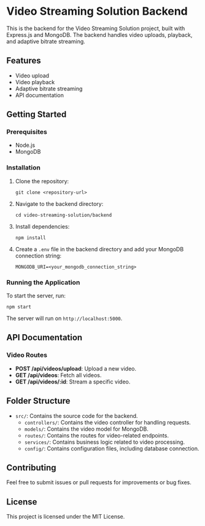 # Video Streaming Solution Backend

This is the backend for the Video Streaming Solution project, built with Express.js and MongoDB. The backend handles video uploads, playback, and adaptive bitrate streaming.

## Features

- Video upload
- Video playback
- Adaptive bitrate streaming
- API documentation

## Getting Started

### Prerequisites

- Node.js
- MongoDB

### Installation

1. Clone the repository:
   ```
   git clone <repository-url>
   ```

2. Navigate to the backend directory:
   ```
   cd video-streaming-solution/backend
   ```

3. Install dependencies:
   ```
   npm install
   ```

4. Create a `.env` file in the backend directory and add your MongoDB connection string:
   ```
   MONGODB_URI=<your_mongodb_connection_string>
   ```

### Running the Application

To start the server, run:
```
npm start
```

The server will run on `http://localhost:5000`.

## API Documentation

### Video Routes

- **POST /api/videos/upload**: Upload a new video.
- **GET /api/videos**: Fetch all videos.
- **GET /api/videos/:id**: Stream a specific video.

## Folder Structure

- `src/`: Contains the source code for the backend.
  - `controllers/`: Contains the video controller for handling requests.
  - `models/`: Contains the video model for MongoDB.
  - `routes/`: Contains the routes for video-related endpoints.
  - `services/`: Contains business logic related to video processing.
  - `config/`: Contains configuration files, including database connection.

## Contributing

Feel free to submit issues or pull requests for improvements or bug fixes.

## License

This project is licensed under the MIT License.
